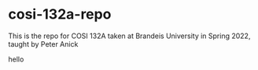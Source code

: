 # cosi-132a-repo
This is the repo for COSI 132A taken at Brandeis University in Spring 2022, taught by Peter Anick


hello